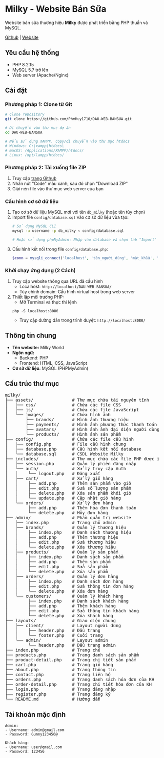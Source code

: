 # Milky - Website Bán Sữa

Website bán sữa thương hiệu **Milky** được phát triển bằng PHP thuần và MySQL.

[Github](https://github.com/PhmHuy1710/DAU-WEB-BANSUA) | [Website](https://loading99.net)

## Yêu cầu hệ thống

- PHP 8.2.15
- MySQL 5.7 trở lên
- Web server (Apache/Nginx)

## Cài đặt

### Phương pháp 1: Clone từ Git

```bash
# Clone repository
git clone https://github.com/PhmHuy1710/DAU-WEB-BANSUA.git

# Di chuyển vào thư mục dự án
cd DAU-WEB-BANSUA

# Nếu sử dụng XAMPP, copy/di chuyển vào thư mục htdocs
# Windows: C:\xampp\htdocs\
# macOS: /Applications/XAMPP/htdocs/
# Linux: /opt/lampp/htdocs/
```

### Phương pháp 2: Tải xuống file ZIP

1. Truy cập [trang Github](https://github.com/PhmHuy1710/DAU-WEB-BANSUA)
2. Nhấn nút "Code" màu xanh, sau đó chọn "Download ZIP"
3. Giải nén file vào thư mục web server của bạn

### Cấu hình cơ sở dữ liệu

1. Tạo cơ sở dữ liệu MySQL mới với tên `db_milky` (hoặc tên tùy chọn)
2. Import file `config/database.sql` vào cơ sở dữ liệu vừa tạo:
   ```bash
   # Sử dụng MySQL CLI
   mysql -u username -p db_milky < config/database.sql
   
   # Hoặc sử dụng phpMyAdmin: Nhập vào database và chọn tab "Import"
   ```
3. Cấu hình kết nối trong file `config/database.php`:
   ```php
   $conn = mysqli_connect('localhost', 'tên_người_dùng', 'mật_khẩu', 'db_milky');
   ```

### Khởi chạy ứng dụng (2 Cách)

1. Truy cập website thông qua URL đã cấu hình
   - Localhost: `http://localhost/DAU-WEB-BANSUA/`
   - Tùy chỉnh domain: Cấu hình virtual host trong web server
2. Thiết lập môi trường PHP:
   - Mở Terminal và thực thi lệnh
   ```terminal
   php -S localhost:8080
   ```
   - Truy cập đường dẫn trong trình duyệt: `http://localhost:8080/`

## Thông tin chung

- **Tên website:** Milky World
- **Ngôn ngữ:** 
    - Backend: PHP
    - Frontend: HTML, CSS, JavaScript
- **Cơ sở dữ liệu:** MySQL (PHPMyAdmin)

## Cấu trúc thư mục

<pre>
milky/
├── assets/               # Thư mục chứa tài nguyên tĩnh
│   ├── css/              # Chứa các file CSS
│   ├── js/               # Chứa các file JavaScript
│   └── images/           # Chứa hình ảnh
│       ├── brands/       # Hình ảnh thương hiệu
│       ├── payments/     # Hình ảnh phương thức thanh toán
│       ├── avatars/      # Hình ảnh ảnh đại diện người dùng
│       └── products/     # Hình ảnh sản phẩm
├── config/               # Chứa các file cấu hình
│   ├── config.php        # File cấu hình chung
│   ├── database.php      # Cấu hình kết nối database
│   └── database.sql      # CSDL Website Milky
├── includes/             # Thư mục chứa các file PHP được include
│   ├── session.php       # Quản lý phiên đăng nhập
│   └── auth/             # Xử lý truy cập Auth
│   │    └── logout.php   # Đăng xuất
│   ├── cart/             # Xử lý giỏ hàng
│   │    ├── add.php      # Thêm sản phẩm vào giỏ
│   │    ├── edit.php     # Sửa số lượng sản phẩm
│   │    ├── delete.php   # Xóa sản phẩm khỏi giỏ
│   │    └── update.php   # Cập nhật giỏ hàng
│   └── orders/           # Xử lý đơn hàng
│        ├── add.php      # Thêm hóa đơn thanh toán
│        └── delete.php   # Hủy đơn hàng
├── admin/                # Phần quản trị website
│   ├── index.php         # Trang chủ admin
│   ├── brands/           # Quản lý thương hiệu
│   │    ├── index.php    # Danh sách thương hiệu
│   │    ├── add.php      # Thêm thương hiệu
│   │    ├── edit.php     # Sửa thương hiệu
│   │    └── delete.php   # Xóa thương hiệu
│   ├── products/         # Quản lý sản phẩm
│   │    ├── index.php    # Danh sách sản phẩm
│   │    ├── add.php      # Thêm sản phẩm
│   │    ├── edit.php     # Sửa sản phẩm
│   │    └── delete.php   # Xóa sản phẩm
│   ├── orders/           # Quản lý đơn hàng
│   │    ├── index.php    # Danh sách đơn hàng
│   │    ├── edit.php     # Sửa thông tin đơn hàng
│   │    └── delete.php   # Xóa đơn hàng
│   └── customers/        # Quản lý khách hàng
│        ├── index.php    # Danh sách khách hàng
│        ├── add.php      # Thêm khách hàng
│        ├── edit.php     # Sửa thông tin khách hàng
│        └── delete.php   # Xóa khách hàng
├── layouts/              # Giao diện chung
│   ├── client/           # Layout người dùng
│   │    ├── header.php   # Đầu trang
│   │    └── footer.php   # Cuối trang
│   └── admin/            # Layout admin
│        └── header.php   # Đầu trang admin
├── index.php             # Trang chủ
├── products.php          # Trang danh sách sản phẩm
├── product-detail.php    # Trang chi tiết sản phẩm
├── cart.php              # Trang giỏ hàng
├── about.php             # Trang thông tin
├── contact.php           # Trang liên hệ
├── orders.php            # Trang danh sách hóa đơn của KH
├── order-detail.php      # Trang chi tiết hóa đơn của KH
├── login.php             # Trang đăng nhập
├── register.php          # Trang đăng ký
└── README.md             # Hướng dẫn
</pre>

## Tài khoản mặc định

```plaintext
Admin:
- Username: admin@gmail.com
- Password: Gunny123456@

Khách hàng:
- Username: user@gmail.com
- Password: 123456
```
